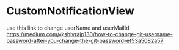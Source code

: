 # CustomNotificationView

 use this link to change userName and userMailId
 https://medium.com/@shivrajp130/how-to-change-git-username-password-after-you-change-the-git-password-ef53a5082a57